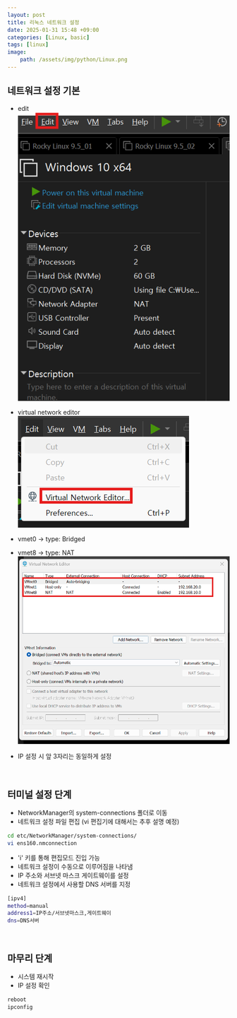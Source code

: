 ```yaml
---
layout: post
title: 리눅스 네트워크 설정
date: 2025-01-31 15:48 +09:00
categories: [Linux, basic]
tags: [linux]
image:
    path: /assets/img/python/Linux.png
---
```



## 네트워크 설정 기본
- edit
![edit](/assets/img/linux/04edit.png)

- virtual network editor
![virtualNetworkEditor](/assets/img/linux/04virtualNetworkEditor.png)

- vmet0 -> type: Bridged
- vmet8 -> type: NAT
![vmet0,vmet8](/assets/img/linux/04vmet0,8.png)
- IP 설정 시 앞 3자리는 동일하게 설정

<br>

## 터미널 설정 단계
- NetworkManager의 system-connections 폴더로 이동
- 네트워크 설정 파일 편집 (vi 편집기에 대해서는 추후 설명 예정)
```bash
cd etc/NetworkManager/system-connections/
vi ens160.nmconnection
```
- 'i' 키를 통해 편집모드 진입 가능
- 네트워크 설정이 수동으로 이루어짐을 나타냄
- IP 주소와 서브넷 마스크 게이트웨이를 설정
- 네트워크 설정에서 사용할 DNS 서버를 지정
```bash
[ipv4]
method=manual
address1=IP주소/서브넷마스크,게이트웨이
dns=DNS서버
```

<br>

## 마무리 단계
- 시스템 재시작
- IP 설정 확인
```bash
reboot
ipconfig
```